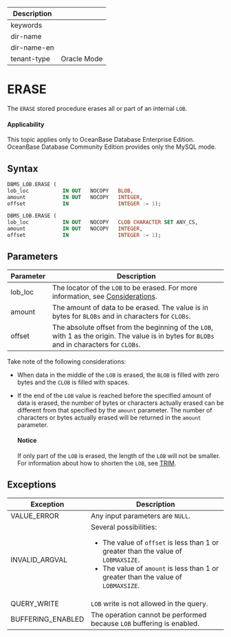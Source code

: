 | Description   |                 |
|---------------|-----------------|
| keywords      |                 |
| dir-name      |                 |
| dir-name-en   |                 |
| tenant-type   | Oracle Mode     |

# ERASE

The `ERASE` stored procedure erases all or part of an internal `LOB`.

  <main id="notice" >
    <h4>Applicability</h4>
    <p>This topic applies only to OceanBase Database Enterprise Edition. OceanBase Database Community Edition provides only the MySQL mode. </p>
  </main>

## Syntax

```sql
DBMS_LOB.ERASE (
lob_loc           IN OUT   NOCOPY   BLOB,
amount            IN OUT   NOCOPY   INTEGER,
offset            IN                INTEGER := 1);

DBMS_LOB.ERASE (
lob_loc           IN OUT   NOCOPY   CLOB CHARACTER SET ANY_CS,
amount            IN OUT   NOCOPY   INTEGER,
offset            IN                INTEGER := 1);
```



## Parameters



| Parameter | Description |
|---------|-------------------------------------------------------------------------------|
| lob_loc | The locator of the `LOB` to be erased. For more information, see [Considerations](../9300.dbms-lob-oracle/100.dbms-lob-overview-oracle.md).  |
| amount | The amount of data to be erased. The value is in bytes for `BLOBs` and in characters for `CLOBs`.  |
| offset | The absolute offset from the beginning of the `LOB`, with 1 as the origin. The value is in bytes for `BLOBs` and in characters for `CLOBs`.  |



Take note of the following considerations:

* When data in the middle of the `LOB` is erased, the `BLOB` is filled with zero bytes and the `CLOB` is filled with spaces.



* If the end of the `LOB` value is reached before the specified amount of data is erased, the number of bytes or characters actually erased can be different from that specified by the `amount` parameter. The number of characters or bytes actually erased will be returned in the `amount` parameter.





  <main id="notice" type='notice'>
    <h4>Notice</h4>
    <p>If only part of the <code>LOB</code> is erased, the length of the <code>LOB</code> will not be smaller. For information about how to shorten the <code>LOB</code>, see <a href="1500.trim-oracle.md">TRIM</a>. </p>
  </main>

## Exceptions



| Exception | Description |
|-------------------|-----------------------------------------------------------------------------------------------------------------------------------------------------------------------------------------------------------|
| VALUE_ERROR | Any input parameters are `NULL`.  |
| INVALID_ARGVAL | Several possibilities: <ul><li> The value of `offset` is less than 1 or greater than the value of `LOBMAXSIZE`.   </li><li> The value of `amount` is less than 1 or greater than the value of `LOBMAXSIZE`.  </li></ul> |
| QUERY_WRITE | `LOB` write is not allowed in the query.  |
| BUFFERING_ENABLED | The operation cannot be performed because `LOB` buffering is enabled.  |


